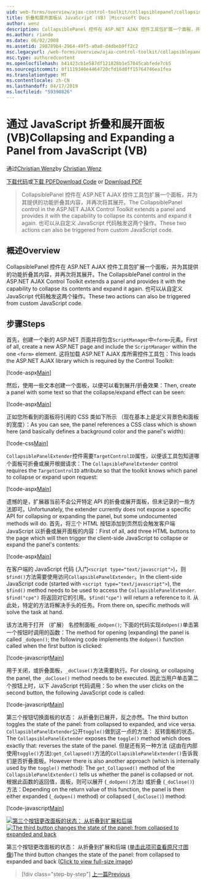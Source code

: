 ```yaml
---
uid: web-forms/overview/ajax-control-toolkit/collapsiblepanel/collapsing-and-expanding-a-panel-from-javascript-vb
title: 折叠和展开面板从 JavaScript (VB) |Microsoft Docs
author: wenz
description: CollapsiblePanel 控件在 ASP.NET AJAX 控件工具包扩展一个面板，并为其提供的功能以折叠其内容并将其展开...
ms.author: riande
ms.date: 06/02/2008
ms.assetid: 298789b4-2964-49f5-a0a8-d4dbeb9ff2c2
msc.legacyurl: /web-forms/overview/ajax-control-toolkit/collapsiblepanel/collapsing-and-expanding-a-panel-from-javascript-vb
msc.type: authoredcontent
ms.openlocfilehash: b41423cb1e587df121828b1e57045cabfede7cb5
ms.sourcegitcommit: 0f1119340e4464720cfd16d0ff15764746ea1fea
ms.translationtype: MT
ms.contentlocale: zh-CN
ms.lasthandoff: 04/17/2019
ms.locfileid: "59390826"
---
```

# <a name="collapsing-and-expanding-a-panel-from-javascript-vb"></a><span data-ttu-id="d3aea-103">通过 JavaScript 折叠和展开面板 (VB)</span><span class="sxs-lookup"><span data-stu-id="d3aea-103">Collapsing and Expanding a Panel from JavaScript (VB)</span></span>

<span data-ttu-id="d3aea-104">通过[Christian Wenz](https://github.com/wenz)</span><span class="sxs-lookup"><span data-stu-id="d3aea-104">by [Christian Wenz](https://github.com/wenz)</span></span>

<span data-ttu-id="d3aea-105">[下载代码](http://download.microsoft.com/download/8/a/a/8aab3c3e-de6f-463f-805c-5fda567eef6e/CollapsiblePanel1.vb.zip)或[下载 PDF](http://download.microsoft.com/download/b/6/a/b6ae89ee-df69-4c87-9bfb-ad1eb2b23373/collapsiblepanel1VB.pdf)</span><span class="sxs-lookup"><span data-stu-id="d3aea-105">[Download Code](http://download.microsoft.com/download/8/a/a/8aab3c3e-de6f-463f-805c-5fda567eef6e/CollapsiblePanel1.vb.zip) or [Download PDF](http://download.microsoft.com/download/b/6/a/b6ae89ee-df69-4c87-9bfb-ad1eb2b23373/collapsiblepanel1VB.pdf)</span></span>

> <span data-ttu-id="d3aea-106">CollapsiblePanel 控件在 ASP.NET AJAX 控件工具包扩展一个面板，并为其提供的功能折叠其内容，并再次将其展开。</span><span class="sxs-lookup"><span data-stu-id="d3aea-106">The CollapsiblePanel control in the ASP.NET AJAX Control Toolkit extends a panel and provides it with the capability to collapse its contents and expand it again.</span></span> <span data-ttu-id="d3aea-107">也可以从自定义 JavaScript 代码触发这两个操作。</span><span class="sxs-lookup"><span data-stu-id="d3aea-107">These two actions can also be triggered from custom JavaScript code.</span></span>


## <a name="overview"></a><span data-ttu-id="d3aea-108">概述</span><span class="sxs-lookup"><span data-stu-id="d3aea-108">Overview</span></span>

<span data-ttu-id="d3aea-109">CollapsiblePanel 控件在 ASP.NET AJAX 控件工具包扩展一个面板，并为其提供的功能折叠其内容，并再次将其展开。</span><span class="sxs-lookup"><span data-stu-id="d3aea-109">The CollapsiblePanel control in the ASP.NET AJAX Control Toolkit extends a panel and provides it with the capability to collapse its contents and expand it again.</span></span> <span data-ttu-id="d3aea-110">也可以从自定义 JavaScript 代码触发这两个操作。</span><span class="sxs-lookup"><span data-stu-id="d3aea-110">These two actions can also be triggered from custom JavaScript code.</span></span>

## <a name="steps"></a><span data-ttu-id="d3aea-111">步骤</span><span class="sxs-lookup"><span data-stu-id="d3aea-111">Steps</span></span>

<span data-ttu-id="d3aea-112">首先，创建一个新的 ASP.NET 页面并将包含`ScriptManager`中`<form>`元素。</span><span class="sxs-lookup"><span data-stu-id="d3aea-112">First of all, create a new ASP.NET page and include the `ScriptManager` within the one `<form>` element.</span></span> <span data-ttu-id="d3aea-113">这将加载 ASP.NET AJAX 库所需控件工具包：</span><span class="sxs-lookup"><span data-stu-id="d3aea-113">This loads the ASP.NET AJAX library which is required by the Control Toolkit:</span></span>

[!code-aspx[Main](collapsing-and-expanding-a-panel-from-javascript-vb/samples/sample1.aspx)]

<span data-ttu-id="d3aea-114">然后，使用一些文本创建一个面板，以便可以看到展开/折叠效果：</span><span class="sxs-lookup"><span data-stu-id="d3aea-114">Then, create a panel with some text so that the collapse/expand effect can be seen:</span></span>

[!code-aspx[Main](collapsing-and-expanding-a-panel-from-javascript-vb/samples/sample2.aspx)]

<span data-ttu-id="d3aea-115">正如您所看到的面板将引用的 CSS 类如下所示 （现在基本上是定义背景色和面板的宽度）：</span><span class="sxs-lookup"><span data-stu-id="d3aea-115">As you can see, the panel references a CSS class which is shown here (and basically defines a background color and the panel's width):</span></span>

[!code-css[Main](collapsing-and-expanding-a-panel-from-javascript-vb/samples/sample3.css)]

<span data-ttu-id="d3aea-116">`CollapsiblePanelExtender`控件需要`TargetControlID`属性，以便该工具包知道哪个面板可折叠或展开根据请求：</span><span class="sxs-lookup"><span data-stu-id="d3aea-116">The `CollapsiblePanelExtender` control requires the `TargetControlID` attribute so that the toolkit knows which panel to collapse or expand upon request:</span></span>

[!code-aspx[Main](collapsing-and-expanding-a-panel-from-javascript-vb/samples/sample4.aspx)]

<span data-ttu-id="d3aea-117">遗憾的是，扩展器当前不会公开特定 API 的折叠或展开面板，但未记录的一些方法即可。</span><span class="sxs-lookup"><span data-stu-id="d3aea-117">Unfortunately, the extender currently does not expose a specific API for collapsing or expanding the panel, but some undocumented methods will do.</span></span> <span data-ttu-id="d3aea-118">首先，将三个 HTML 按钮添加到页然后会触发客户端 JavaScript 以折叠或展开面板的内容：</span><span class="sxs-lookup"><span data-stu-id="d3aea-118">First of all, add three HTML buttons to the page which will then trigger the client-side JavaScript to collapse or expand the panel's contents:</span></span>

[!code-aspx[Main](collapsing-and-expanding-a-panel-from-javascript-vb/samples/sample5.aspx)]

<span data-ttu-id="d3aea-119">在客户端的 JavaScript 代码 (入门`<script type="text/javascript">`)，则`$find()`方法需要使用访问`CollapsiblePanelExtender`。</span><span class="sxs-lookup"><span data-stu-id="d3aea-119">In the client-side JavaScript code (started with `<script type="text/javascript">`), the `$find()` method needs to be used to access the `CollapsiblePanelExtender`.</span></span> <span data-ttu-id="d3aea-120">`$find("cpe")` 将返回对它的引用。</span><span class="sxs-lookup"><span data-stu-id="d3aea-120">`$find("cpe")` will return a reference to it.</span></span> <span data-ttu-id="d3aea-121">从此处，特定的方法将解决手头的任务。</span><span class="sxs-lookup"><span data-stu-id="d3aea-121">From there on, specific methods will solve the task at hand.</span></span>

<span data-ttu-id="d3aea-122">该方法用于打开 （扩展） 名控制面板`_doOpen()`; 下面的代码实现`doOpen()`单击第一个按钮时调用的函数：</span><span class="sxs-lookup"><span data-stu-id="d3aea-122">The method for opening (expanding) the panel is called `_doOpen()`; the following code implements the `doOpen()` function called when the first button is clicked:</span></span>

[!code-javascript[Main](collapsing-and-expanding-a-panel-from-javascript-vb/samples/sample6.js)]

<span data-ttu-id="d3aea-123">用于关闭，或折叠面板，`_doClose()`方法需要执行。</span><span class="sxs-lookup"><span data-stu-id="d3aea-123">For closing, or collapsing the panel, the `_doClose()` method needs to be executed.</span></span> <span data-ttu-id="d3aea-124">因此当用户单击第二个按钮上时，以下 JavaScript 代码调用：</span><span class="sxs-lookup"><span data-stu-id="d3aea-124">So when the user clicks on the second button, the following JavaScript code is called:</span></span>

[!code-javascript[Main](collapsing-and-expanding-a-panel-from-javascript-vb/samples/sample7.js)]

<span data-ttu-id="d3aea-125">第三个按钮切换面板的状态： 从折叠到已展开，反之亦然。</span><span class="sxs-lookup"><span data-stu-id="d3aea-125">The third button toggles the state of the panel: from collapsed to expanded, and vice versa.</span></span> <span data-ttu-id="d3aea-126">`CollapsiblePanelExtender`公开`toggle()`做到这一点的方法： 反转面板的状态。</span><span class="sxs-lookup"><span data-stu-id="d3aea-126">The `CollapsiblePanelExtender` exposes the `toggle()` method which does exactly that: reverses the state of the panel.</span></span> <span data-ttu-id="d3aea-127">但是还有另一种方法 (这由在内部使用`toggle()`方法):`get_Collapsed()`方法的`CollapsiblePanelExtender()`告诉我们是否折叠面板。</span><span class="sxs-lookup"><span data-stu-id="d3aea-127">However there is also another approach (which is internally used by the `toggle()` method): The `get_Collapsed()` method of the `CollapsiblePanelExtender()` tells us whether the panel is collapsed or not.</span></span> <span data-ttu-id="d3aea-128">根据此函数的返回值，面板，则可以展开 (`_doOpen()`方法) 或折叠 (`_doClose()`) 方法：</span><span class="sxs-lookup"><span data-stu-id="d3aea-128">Depending on the return value of this function, the panel is then either expanded (`_doOpen()` method) or collapsed (`_doClose()`) method:</span></span>

[!code-javascript[Main](collapsing-and-expanding-a-panel-from-javascript-vb/samples/sample8.js)]


<span data-ttu-id="d3aea-129">[![第三个按钮更改面板的状态： 从折叠到扩展和后端](collapsing-and-expanding-a-panel-from-javascript-vb/_static/image2.png)](collapsing-and-expanding-a-panel-from-javascript-vb/_static/image1.png)</span><span class="sxs-lookup"><span data-stu-id="d3aea-129">[![The third button changes the state of the panel: from collapsed to expanded and back](collapsing-and-expanding-a-panel-from-javascript-vb/_static/image2.png)](collapsing-and-expanding-a-panel-from-javascript-vb/_static/image1.png)</span></span>

<span data-ttu-id="d3aea-130">第三个按钮更改面板的状态： 从折叠到扩展和后端 ([单击此项可查看原尺寸图像](collapsing-and-expanding-a-panel-from-javascript-vb/_static/image3.png))</span><span class="sxs-lookup"><span data-stu-id="d3aea-130">The third button changes the state of the panel: from collapsed to expanded and back ([Click to view full-size image](collapsing-and-expanding-a-panel-from-javascript-vb/_static/image3.png))</span></span>

> [!div class="step-by-step"]
> [<span data-ttu-id="d3aea-131">上一篇</span><span class="sxs-lookup"><span data-stu-id="d3aea-131">Previous</span></span>](collapsing-and-expanding-a-panel-from-javascript-cs.md)
